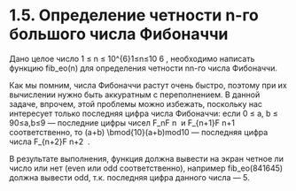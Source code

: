 # 1.5. Определение четности n-го большого числа Фибоначчи
Дано целое число 1 ≤ n ≤ 10^{6}1≤n≤10 6 , необходимо написать функцию fib_eo(n) для определения четности nn-го числа Фибоначчи.

Как мы помним, числа Фибоначчи растут очень быстро, поэтому при их вычислении нужно быть аккуратным с переполнением. В данной задаче, впрочем, этой проблемы можно избежать, поскольку нас интересует только последняя цифра числа Фибоначчи: если 0 ≤ a, b ≤ 90≤a,b≤9 — последние цифры чисел F_nF n ​ и F_{n+1}F n+1 ​ соответственно, то (a+b) \bmod{10}(a+b)mod10 — последняя цифра числа F_{n+2}F n+2 ​ .

В результате выполнения, функция должна вывести на экран четное ли число или нет (even или odd соответственно), например fib_eo(841645) должна вывести odd, т.к. последняя цифра данного числа — 5.

